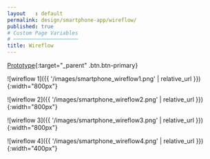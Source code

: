 ```yaml
---
layout   : default
permalink: design/smartphone-app/wireflow/
published: true
# Custom Page Variables
# ─────────────────────
title: Wireflow
---
```


[Prototype](https://xd.adobe.com/view/38b38739-75a6-455b-8156-3b5dd128696b/){:target="_parent" .btn.btn-primary}

![wireflow 1]({{ '/images/smartphone_wireflow1.png' | relative_url }}){:width="800px"}

![wireflow 2]({{ '/images/smartphone_wireflow2.png' | relative_url }}){:width="800px"}

![wireflow 3]({{ '/images/smartphone_wireflow3.png' | relative_url }}){:width="800px"}

![wireflow 4]({{ '/images/smartphone_wireflow4.png' | relative_url }}){:width="400px"}